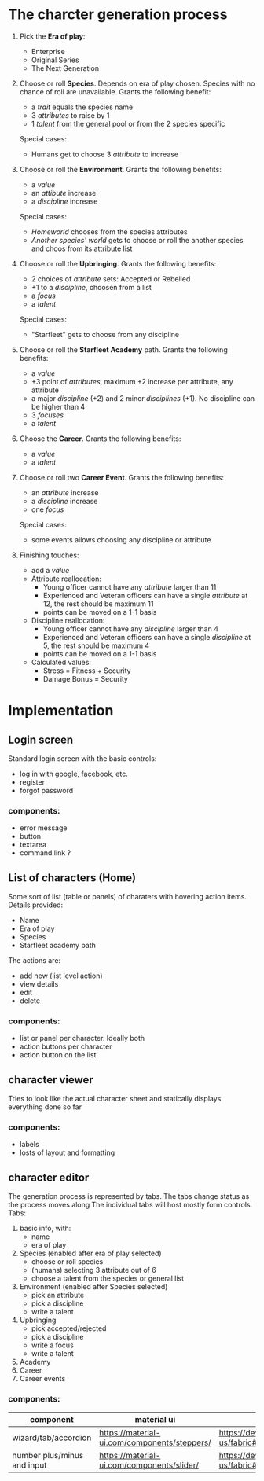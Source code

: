 # The charcter generation process

1. Pick the **Era of play**:
    - Enterprise
    - Original Series
    - The Next Generation

2. Choose or roll **Species**. Depends on era of play chosen. Species with no chance of roll are unavailable. Grants the following benefit:
    - a *trait* equals the species name
    - 3 *attributes* to raise by 1
    - 1 *talent* from the general pool or from the 2 species specific

    Special cases: 
    - Humans get to choose 3 *attribute* to increase

3. Choose or roll the **Environment**. Grants the following benefits:
    - a *value*
    - an *attibute* increase
    - a *discipline* increase

    Special cases:
    - *Homeworld* chooses from the species attributes
    - *Another species' world* gets to choose or roll the another species and choos from its attribute list

4. Choose or roll the **Upbringing**. Grants the following benefits:
    - 2 choices of *attribute* sets: Accepted or Rebelled
    - +1 to a *discipline*, choosen from a list
    - a *focus*
    - a *talent*

    Special cases:
    - "Starfleet" gets to choose from any discipline

5. Choose or roll the **Starfleet Academy** path. Grants the following benefits:
    - a *value*
    - +3 point of *attributes*, maximum +2 increase per attribute, any attribute
    - a major *discipline* (+2) and 2 minor *disciplines* (+1). No discipline can be higher than 4
    - 3 *focuses*
    - a *talent*

6. Choose the **Career**. Grants the following benefits:
    - a *value*
    - a *talent*

7. Choose or roll two **Career Event**. Grants the following benefits:
    - an *attribute* increase
    - a *discipline* increase
    - one *focus*

    Special cases:
    - some events allows choosing any discipline or attribute

8. Finishing touches:
    - add a *value*
    - Attribute reallocation:
        - Young officer cannot have any *attribute* larger than 11
        - Experienced and Veteran officers can have a single *attribute* at 12, the rest should be maximum 11
        - points can be moved on a 1-1 basis
    - Discipline reallocation:
        - Young officer cannot have any *discipline* larger than 4
        - Experienced and Veteran officers can have a single *discipline* at 5, the rest should be maximum 4
        - points can be moved on a 1-1 basis
    - Calculated values:
        - Stress = Fitness + Security
        - Damage Bonus = Security


# Implementation

## Login screen
Standard login screen with the basic controls:
- log in with google, facebook, etc.
- register
- forgot password

### components:
- error message
- button
- textarea
- command link ?


## List of characters (Home)
Some sort of list (table or panels) of charaters with hovering action items.
Details provided:
- Name
- Era of play
- Species
- Starfleet academy path

The actions are:
- add new (list level action)
- view details
- edit
- delete

### components:
- list or panel per character. Ideally both
- action buttons per character
- action button on the list


## character viewer
Tries to look like the actual character sheet and statically displays everything done so far

### components:
- labels
- losts of layout and formatting


## character editor
The generation process is represented by tabs. The tabs change status as the process moves along
The individual tabs will host mostly form controls.
Tabs:
1. basic info, with:
    - name
    - era of play
2. Species (enabled after era of play selected)
    - choose or roll species
    - (humans) selecting 3 attribute out of 6
    - choose a talent from the species or general list
3. Environment (enabled after Species selected)
    - pick an attribute
    - pick a discipline
    - write a talent
4. Upbringing
    - pick accepted/rejected
    - pick a discipline
    - write a focus
    - write a talent
5. Academy
6. Career
7. Career events


### components:

| component                     | material ui | MS fabric | Semantic UI |
|-------------------------------|-------------|-----------|-------------|
| wizard/tab/accordion          | https://material-ui.com/components/steppers/ | https://developer.microsoft.com/en-us/fabric#/controls/web/pivot | https://react.semantic-ui.com/modules/tab/ |
| number plus/minus and input   | https://material-ui.com/components/slider/ | https://developer.microsoft.com/en-us/fabric#/controls/web/spinbutton | https://react.semantic-ui.com/elements/input/ |
